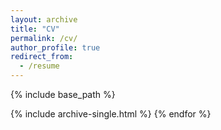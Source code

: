 ```yaml
---
layout: archive
title: "CV"
permalink: /cv/
author_profile: true
redirect_from:
  - /resume
---
```


{% include base_path %}



  {% include archive-single.html %}
{% endfor %}
